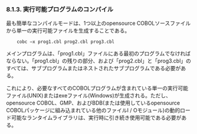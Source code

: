 ### 8.1.3. 実行可能プログラムのコンパイル

最も簡単なコンパイルモードは、1つ以上のopensource COBOLソースファイルから単一の実行可能ファイルを生成することである。

        cobc –x prog1.cbl prog2.cbl prog3.cbl

メインプログラムは、「prog1.cbl」ファイルにある最初のプログラムでなければならない。「prog1.cbl」の残りの部分、および「prog2.cbl」と「prog3.cbl」のすべては、サブプログラムまたはネストされたサブプログラムである必要がある。

これにより、必要なすべてのCOBOLプログラムが含まれている単一の実行可能ファイル(UNIX)またはexeファイル(Windows)が生成される。ただし、opensource COBOL、GMP、およびBDB(または使用しているopensource COBOLパッケージに組み込まれている他のファイルI / Oモジュール)の動的ロード可能なランタイムライブラリは、実行時に引き続き使用可能である必要がある。
